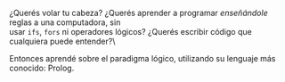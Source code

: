 ¿Querés volar tu cabeza? ¿Querés aprender a programar _enseñándole_ reglas a una computadora, sin\
usar `ifs`, `fors` ni operadores lógicos? ¿Querés escribir código que cualquiera puede entender?\

Entonces aprendé sobre el paradigma lógico, utilizando su lenguaje más conocido: Prolog.